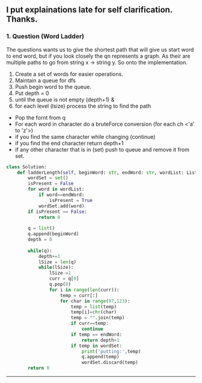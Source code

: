 I put explainations late for self clarification. Thanks.
---
### 1. Question (Word Ladder)

The questions wants us to give the shortest path that will give us start word to end word, but if you look closely the qn represents a graph. As their are multiple paths to go from string x -> string y.
So onto the implementation.
1. Create a set of words for easier operations.
2. Maintain a queue for dfs
3. Push begin word to the queue.
4. Put depth = 0
5. until the queue is not empty (depth+1) &
6. for each level (lsize) process the string to find the path
* Pop the fornt from q
* For each word in character do a bruteForce conversion (for each ch <'a' to 'z'>)
* if you find the same character while changing (continue)
* if you find the end character return depth+1
* if any other character that is in (set) push to queue and remove it from set.

```python
class Solution:
    def ladderLength(self, beginWord: str, endWord: str, wordList: List[str]) -> int:
        wordSet = set()
        isPresent = False
        for word in wordList:
            if word==endWord:
                isPresent = True
            wordSet.add(word)
        if isPresent == False:
            return 0
        
        q = list()
        q.append(beginWord)
        depth = 0
        
        while(q):
            depth+=1
            lSize = len(q)
            while(lSize):
                lSize-=1
                curr = q[0]
                q.pop(0)
                for i in range(len(curr)):
                    temp = curr[:]
                    for char in range(97,123):
                        temp = list(temp)
                        temp[i]=chr(char)
                        temp = "".join(temp)
                        if curr==temp:
                            continue
                        if temp == endWord:
                            return depth+1
                        if temp in wordSet:
                            print('putting:',temp)
                            q.append(temp)
                            wordSet.discard(temp)                    
        return 0
```
---
